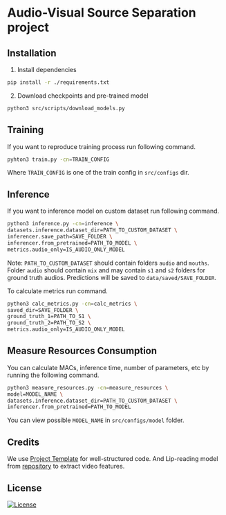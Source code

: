 # Audio-Visual Source Separation project

## Installation

1. Install dependencies

```bash
pip install -r ./requirements.txt
```

2. Download checkpoints and pre-trained model

```bash
python3 src/scripts/download_models.py
```

## Training

If you want to reproduce training process run following command.

```bash
pyhton3 train.py -cn=TRAIN_CONFIG
```

Where `TRAIN_CONFIG` is one of the train config in `src/configs` dir.

## Inference

If you want to inference model on custom dataset run following command.

```bash
python3 inference.py -cn=inference \
datasets.inference.dataset_dir=PATH_TO_CUSTOM_DATASET \
inferencer.save_path=SAVE_FOLDER \
inferencer.from_pretrained=PATH_TO_MODEL \
metrics.audio_only=IS_AUDIO_ONLY_MODEL
```

Note: `PATH_TO_CUSTOM_DATASET` should contain folders `audio` and `mouths`. Folder `audio`
should contain `mix` and may contain `s1` and `s2` folders for ground truth audios.
Predictions will be saved to `data/saved/SAVE_FOLDER`.

To calculate metrics run command.

```bash
python3 calc_metrics.py -cn=calc_metrics \
saved_dir=SAVE_FOLDER \
ground_truth_1=PATH_TO_S1 \
ground_truth_2=PATH_TO_S2 \
metrics.audio_only=IS_AUDIO_ONLY_MODEL
```

## Measure Resources Consumption

You can calculate MACs, inference time, number of parameters, etc by running the following command.

```bash
python3 measure_resources.py -cn=measure_resources \
model=MODEL_NAME \
datasets.inference.dataset_dir=PATH_TO_CUSTOM_DATASET \
inferencer.from_pretrained=PATH_TO_MODEL
```

You can view possible `MODEL_NAME` in `src/configs/model` folder.

## Credits

We use [Project Template](https://github.com/Blinorot/pytorch_project_template) for well-structured code.
And Lip-reading model from [repository](https://github.com/mpc001/Lipreading_using_Temporal_Convolutional_Networks) to extract video features.

## License

[![License](https://img.shields.io/badge/license-MIT-blue.svg)](/LICENSE)
